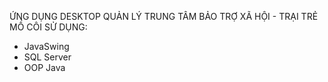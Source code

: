 ỨNG DỤNG DESKTOP QUẢN LÝ TRUNG TÂM BẢO TRỢ XÃ HỘI - TRẠI TRẺ MỒ CÔI
SỬ DỤNG:
- JavaSwing
- SQL Server
- OOP Java
